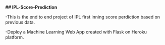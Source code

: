  **## IPL-Score-Prediction**
 
 -This is the end to end project of IPL first inning score perdiction based on previous data.
 
 -Deploy a Machine Learning Web App created with Flask on Heroku platform.

 
 
